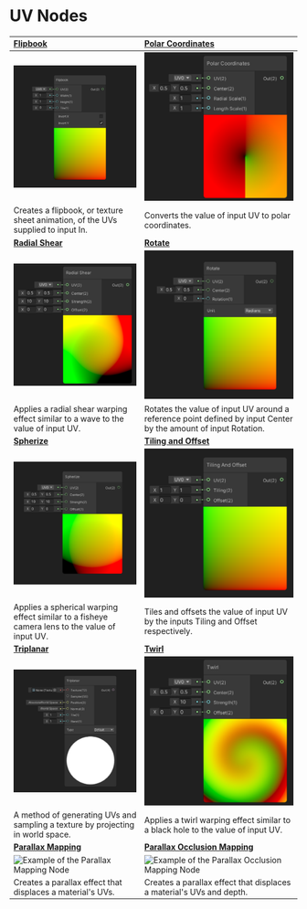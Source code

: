 # UV Nodes

| [Flipbook](Flipbook-Node.md) | [Polar Coordinates](Polar-Coordinates-Node.md) |
| :--------------- | :-------- |
| ![Example of the Flipbook Node](images/FlipbookNodeThumb.png) | ![Example of the Polar Coordinates Node](images/PolarCoordinatesNodeThumb.png) |
| Creates a flipbook, or texture sheet animation, of the UVs supplied to input In. | Converts the value of input UV to polar coordinates. |
| [**Radial Shear**](Radial-Shear-Node.md) | [**Rotate**](Rotate-Node.md) |
| ![Example of the Radial Shear Node](images/RadialShearNodeThumb.png) | ![Example of the Rotate Node](images/RotateNodeThumb.png) |
| Applies a radial shear warping effect similar to a wave to the value of input UV. | Rotates the value of input UV around a reference point defined by input Center by the amount of input Rotation. |
| [**Spherize**](Spherize-Node.md) | [**Tiling and Offset**](Tiling-And-Offset-Node.md) |
| ![Example of the Spherize Node](images/SpherizeNodeThumb.png) | ![Example of the Tiling and Offset Node](images/TilingAndOffsetNodeThumb.png) |
| Applies a spherical warping effect similar to a fisheye camera lens to the value of input UV. | Tiles and offsets the value of input UV by the inputs Tiling and Offset respectively. |
| [**Triplanar**](Triplanar-Node.md) | [**Twirl**](Twirl-Node.md) |
| ![Example of the Triplanar Node](images/TriplanarNodeThumb.png) | ![Example of the Twirl Node](images/TwirlNodeThumb.png) |
| A method of generating UVs and sampling a texture by projecting in world space. | Applies a twirl warping effect similar to a black hole to the value of input UV. |
| [**Parallax Mapping**](Parallax-Mapping-Node.md) | [**Parallax Occlusion Mapping**](Parallax-Occlusion-Mapping-Node.md) |
| ![Example of the Parallax Mapping Node](images/ParallaxMappingNodeThumb.PNG) | ![Example of the Parallax Occlusion Mapping Node](images/ParallaxOcclusionMappingNodeThumb.PNG) |
| Creates a parallax effect that displaces a material's UVs. | Creates a parallax effect that displaces a material's UVs and depth. |
